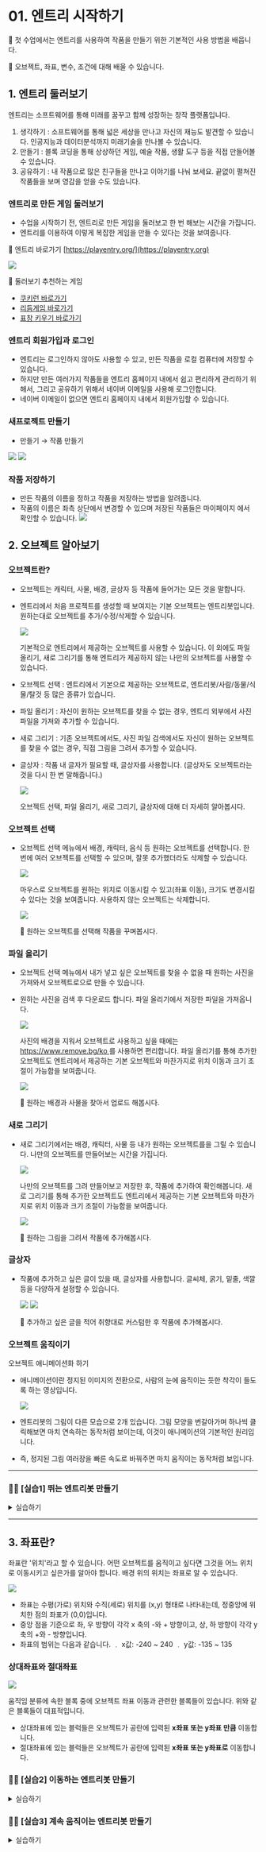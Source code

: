 # 01. 엔트리 시작하기

🙂 첫 수업에서는 엔트리를 사용하여 작품을 만들기 위한 기본적인 사용 방법을 배웁니다.

🚩 오브젝트, 좌표, 변수, 조건에 대해 배울 수 있습니다.

## 1. 엔트리 둘러보기

엔트리는 소프트웨어를 통해 미래를 꿈꾸고 함께 성장하는 창작 플랫폼입니다.

1. 생각하기 : 소프트웨어를 통해 넓은 세상을 만나고 자신의 재능도 발견할 수 있습니다. 인공지능과 데이터분석까지 미래기술을 만나볼 수 있습니다.
2. 만들기 : 블록 코딩을 통해 상상하던 게임, 예술 작품, 생활 도구 등을 직접 만들어볼 수 있습니다.
3. 공유하기 : 내 작품으로 많은 친구들을 만나고 이야기를 나눠 보세요. 끝없이 펼쳐진 작품들을 보며 영감을 얻을 수도 있습니다.

### **엔트리로 만든 게임 둘러보기**

* 수업을 시작하기 전, 엔트리로 만든 게임을 둘러보고 한 번 해보는 시간을 가집니다.
* 엔트리를 이용하여 이렇게 복잡한 게임을 만들 수 있다는 것을 보여줍니다.

📎 엔트리 바로가기 [https://playentry.org/](https://playentry.org)

![](img/01_시작하기/1_1.png)

🎱 둘러보기 추천하는 게임

* [쿠키런 바로가기](https://playentry.org/project/5b0295c7a9c557e3a9a21bfd)
* [리듬게임 바로가기](https://playentry.org/project/657e9ca34a39f10037355780)
* [표창 키우기 바로가기](https://playentry.org/project/5e103a971249000056aa2c85)

### **엔트리 회원가입과 로그인**

* 엔트리는 로그인하지 않아도 사용할 수 있고, 만든 작품을 로컬 컴퓨터에 저장할 수 있습니다.
* 하지만 만든 여러가지 작품들을 엔트리 홈페이지 내에서 쉽고 편리하게 관리하기 위해서, 그리고 공유하기 위해서 네이버 이메일을 사용해 로그인합니다.
* 네이버 이메일이 없으면 엔트리 홈페이지 내에서 회원가입할 수 있습니다.

### **새프로젝트 만들기**

* 만들기 → 작품 만들기

![](img/01_시작하기/1_2.png) ![](img/01_시작하기/1_3.png)

### **작품 저장하기**

* 만든 작품의 이름을 정하고 작품을 저장하는 방법을 알려줍니다.
* 작품의 이름은 좌측 상단에서 변경할 수 있으며 저장된 작품들은 마이페이지 에서 확인할 수 있습니다. ![](img/01_시작하기/1_4.png)

## 2. 오브젝트 알아보기

### **오브젝트란?**

* 오브젝트는 캐릭터, 사물, 배경, 글상자 등 작품에 들어가는 모든 것을 말합니다.
*   엔트리에서 처음 프로젝트를 생성할 때 보여지는 기본 오브젝트는 엔트리봇입니다. 원하는대로 오브젝트를 추가/수정/삭제할 수 있습니다.

    ![](img/01_시작하기/1_5.png)

    기본적으로 엔트리에서 제공하는 오브젝트를 사용할 수 있습니다. 이 외에도 파일 올리기, 새로 그리기를 통해 엔트리가 제공하지 않는 나만의 오브젝트를 사용할 수 있습니다.
* 오브젝트 선택 : 엔트리에서 기본으로 제공하는 오브젝트로, 엔트리봇/사람/동물/식물/탈것 등 많은 종류가 있습니다.
* 파일 올리기 : 자신이 원하는 오브젝트를 찾을 수 없는 경우, 엔트리 외부에서 사진파일을 가져와 추가할 수 있습니다.
* 새로 그리기 : 기존 오브젝트에서도, 사진 파일 검색에서도 자신이 원하는 오브젝트를 찾을 수 없는 경우, 직접 그림을 그려서 추가할 수 있습니다.
*   글상자 : 작품 내 글자가 필요할 때, 글상자를 사용합니다. (글상자도 오브젝트라는 것을 다시 한 번 말해줍니다.)

    ![](img/01_시작하기/1_6.png)

    오브젝트 선택, 파일 올리기, 새로 그리기, 글상자에 대해 더 자세히 알아봅시다.

### **오브젝트 선택**

*   오브젝트 선택 메뉴에서 배경, 캐릭터, 음식 등 원하는 오브젝트를 선택합니다. 한 번에 여러 오브젝트를 선택할 수 있으며, 잘못 추가했더라도 삭제할 수 있습니다.

    ![](img/01_시작하기/1_7.png)

    마우스로 오브젝트를 원하는 위치로 이동시킬 수 있고(좌표 이동), 크기도 변경시킬 수 있다는 것을 보여줍니다. 사용하지 않는 오브젝트는 삭제합니다.

    ![](img/01_시작하기/1_8.png)

    🧱 원하는 오브젝트를 선택해 작품을 꾸며봅시다.

### **파일 올리기**

* 오브젝트 선택 메뉴에서 내가 넣고 싶은 오브젝트를 찾을 수 없을 때 원하는 사진을 가져와서 오브젝트로으로 만들 수 있습니다.
*   원하는 사진을 검색 후 다운로드 합니다. 파일 올리기에서 저장한 파일을 가져옵니다.

    ![](img/01_시작하기/1_9.png)

    사진의 배경을 지워서 오브젝트로 사용하고 싶을 때에는 [https://www.remove.bg/ko ](https://www.remove.bg/ko)를 사용하면 편리합니다. 파일 올리기를 통해 추가한 오브젝트도 엔트리에서 제공하는 기본 오브젝트와 마찬가지로 위치 이동과 크기 조절이 가능함을 보여줍니다.

    ![](img/01_시작하기/1_10.png)

    🧱 원하는 배경과 사물을 찾아서 업로드 해봅시다.

### **새로 그리기**

*   새로 그리기에서는 배경, 캐릭터, 사물 등 내가 원하는 오브젝트를을 그릴 수 있습니다. 나만의 오브젝트를 만들어보는 시간을 가집니다.

    ![](img/01_시작하기/1_11.png)

    나만의 오브젝트를 그려 만들어보고 저장한 후, 작품에 추가하여 확인해봅니다. 새로 그리기를 통해 추가한 오브젝트도 엔트리에서 제공하는 기본 오브젝트와 마찬가지로 위치 이동과 크기 조절이 가능함을 보여줍니다.

    ![](img/01_시작하기/1_12.png)

    🧱 원하는 그림을 그려서 작품에 추가해봅시다.

### **글상자**

*   작품에 추가하고 싶은 글이 있을 때, 글상자를 사용합니다. 글씨체, 굵기, 밑줄, 색깔 등을 다양하게 설정할 수 있습니다.

    ![](img/01_시작하기/1_13.png) ![](img/01_시작하기/1_14.png)

    🧱 추가하고 싶은 글을 적어 취향대로 커스텀한 후 작품에 추가해봅시다.

### **오브젝트 움직이기**

오브젝트 애니메이션화 하기

*   애니메이션이란 정지된 이미지의 전환으로, 사람의 눈에 움직이는 듯한 착각이 들도록 하는 영상입니다.

    ![](img/01_시작하기/1_15.png)
* 엔트리봇의 그림이 다른 모습으로 2개 있습니다. 그림 모양을 번갈아가며 하나씩 클릭해보면 마치 연속하는 동작처럼 보이는데, 이것이 애니메이션의 기본적인 원리입니다.
* 즉, 정지된 그림 여러장을 빠른 속도로 바꿔주면 마치 움직이는 동작처럼 보입니다.

***

### 🤹🏻 \[실습1] 뛰는 엔트리봇 만들기

<details>

<summary>실습하기</summary>

**🕹️ 마우스를 클릭할때마다 뛰는 엔트리봇**

<img src="img/01_시작하기/1_41.png" alt="" data-size="original">

* **'시작→마우스를 클릭했을 때'** 블록은 마우스를 클릭할때마다 아래에 연결되어있는 블록을 실행시켜주는 블록입니다.
* **'생김새→다음모양으로 바꾸기** 블록은 오브젝트의 모양 내에서 다음 순서의 모양으로 변경시켜주는 블록입니다.
* **\[실행]** '시작하기' 버튼을 누르고 실행시켜보세요. 마우스를 클릭할 때 마다 엔트리의 모양이 변경되는 것을 확인할 수 있습니다.

**🕹️ 계속 뛰는 엔트리봇**

<img src="img/01_시작하기/1_46.png" alt="" data-size="original">

* **'시작→시작하기 버튼을 클릭했을 때'** 블록은 **시작하기 버튼**을 클릭했을 때 아래에 연결되어있는 블록을 실행시켜주는 블록입니다.
* **'흐름 → 계속 반복하기'** 블록은 감싸고 있는 모든 블록들을 무한으로 반복하여 실행시켜주는 블록입니다.
* **'흐름 → 계속 반복하기'** 블록 사이에 **'다음 모양으로 바꾸기'** 블록을 조립하여 무한으로 모양이 변경되게 해주세요.
* **\[실행]** '시작하기' 버튼을 클릭하여 실행시켜보면, 엔트리봇이 뛰는 것처럼 보이지만 너무 빨라 자연스럽지 않습니다.

**\[블록 추가]**

<img src="img/01_시작하기/1_48.png" alt="" data-size="original">

* **'흐름 → 0.1초 기다리기'** 블록을 추가하여 동작 변경 속도를 조정하여 자연스럽게 만들어 주세요.

</details>

***

## 3. 좌표란?

좌표란 '위치'라고 할 수 있습니다. 어떤 오브젝트를 움직이고 싶다면 그것을 어느 위치로 이동시키고 싶은가를 알아야 합니다. 배경 위의 위치는 좌표로 알 수 있습니다.

![](img/01_시작하기/1_20.png)

* 좌표는 수평(가로) 위치와 수직(세로) 위치를 (x,y) 형태로 나타내는데, 정중앙에 위치한 점의 좌표가 (0,0)입니다.
* 중앙 점을 기준으로 좌, 우 방향이 각각 x 축의 -와 + 방향이고, 상, 하 방향이 각각 y 축의 +와 - 방향입니다.
* 좌표의 범위는 다음과 같습니다. ﹒ x값: -240 \~ 240 ﹒ y값: -135 \~ 135

### **상대좌표와 절대좌표**

![](img/01_시작하기/1_21.png)

움직임 분류에 속한 블록 중에 오브젝트 좌표 이동과 관련한 블록들이 있습니다. 위와 같은 블록들이 대표적입니다.

* 상대좌표에 있는 블럭들은 오브젝트가 공란에 입력된 **x좌표 또는 y좌표 만큼** 이동합니다.
* 절대좌표에 있는 블럭들은 오브젝트가 공란에 입력된 **x좌표 또는 y좌표로** 이동합니다.

### 🤹🏻 \[실습2] 이동하는 엔트리봇 만들기

<details>

<summary>실습하기</summary>

**🕹️ 절대 좌표 실습**

<img src="img/01_시작하기/1_23 (1).png" alt="" data-size="original">

* 이 코드는 엔트리봇이 나의 마우스 포인터를 따라오게하는 코드입니다.

**🕹️ 상대 좌표 실습**

<img src="img/01_시작하기/1_42.png" alt="" data-size="original">

* 이 코드는 엔트리봇이 계속에서 오른쪽으로 이동하게 해주는 코드입니다. x좌표 이동값을 더 크게해주면 더 빠른 속도로 이동합니다.

</details>

### 🤹🏻 \[실습3] 계속 움직이는 엔트리봇 만들기

<details>

<summary>실습하기</summary>

양쪽 벽을 왕복하며 뛰는 엔트리봇을 만들어봅시다.

<img src="img/01_시작하기/1_43.png" alt="" data-size="original">

*   위에서 실습한 내용을 바탕으로 다음과 같이 블록을 작성합니다.

    \*배경은 공간이 제한되어 있기 때문에 엔트리봇이 계속 한 방향으로 가다보면 벽을 통과해 사라지게 됩니다.

**\[블록추가]**

<img src="img/01_시작하기/1_49.png" alt="" data-size="original">

*   **'움직임 → 화면 끝에 닿으면 튕기기'** 블록을 추가하면, 화면에서 사라지지는 않고 벽을 왕복하며 뜁니다.

    \*그러나, 벽에 튕겼을 때 엔트리봇의 상하좌우가 모두 바뀌는 것을 확인할 수 있습니다.

**\[블록추가]**

<img src="img/01_시작하기/1_50.png" alt="" data-size="original">

* **'흐름 → 만약 \~라면', '판단 → 벽에 닿았는가?'** 블록을 사용하여 **"만일 벽에 닿았는가?"** 라는 조건을 추가해주세요.
* 해당 조건이 참일 때 **'생김새 → 상하 모양 뒤집기'** 블록을 추가해주세요.

**\[점프 기능 추가]**

스페이스키를 누르면 엔트리 봇이 점프하도록 하는 블록을 추가해봅시다.

<img src="img/01_시작하기/1_51.png" alt="" data-size="original">

🧱 작품을 시작하여 완성된 결과를 확인해봅시다.

</details>
